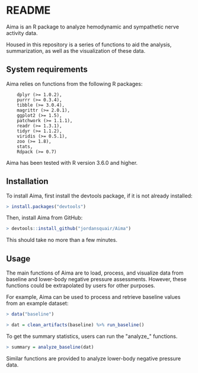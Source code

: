 # README

Aima is an R package to analyze hemodynamic and sympathetic nerve activity data.

Housed in this repository is a series of functions to aid the analysis,
summarization, as well as the visualization of these data.

## System requirements

Aima relies on functions from the following R packages:

```
	dplyr (>= 1.0.2),
	purrr (>= 0.3.4),
	tibble (>= 3.0.4),
	magrittr (>= 2.0.1),
	ggplot2 (>= 1.5),
	patchwork (>= 1.1.1),
	readr (>= 1.3.1),
	tidyr (>= 1.1.2),
	viridis (>= 0.5.1),
	zoo (>= 1.8),
	stats,
	Rdpack (>= 0.7)
```

Aima has been tested with R version 3.6.0 and higher.

## Installation

To install Aima, first install the devtools package, if it is not already installed:

```r
> install.packages("devtools")
```

Then, install Aima from GitHub:

```r
> devtools::install_github("jordansquair/Aima")
```

This should take no more than a few minutes.

## Usage

The main functions of Aima are to load, process, and visualize data from
baseline and lower-body negative pressure assessments. However, these
functions could be extrapolated by users for other purposes.

For example, Aima can be used to process and retrieve baseline values from
an example dataset:

```r
> data("baseline")

> dat = clean_artifacts(baseline) %>% run_baseline()
```

To get the summary statistics, users can run the "analyze_" functions.

```r
> summary = analyze_baseline(dat)

```

Similar functions are provided to analyze lower-body negative pressure data.
